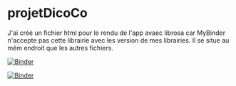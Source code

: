 # projetDicoCo

J'ai créé un fichier html pour le rendu de l'app avaec librosa car MyBinder n'accepte pas cette librairie avec les version de mes librairies.
Il se situe au mêm endroit que les autres fichiers.

[![Binder](https://mybinder.org/badge_logo.svg)](https://mybinder.org/v2/gh/MariusSavart/projetDicoCo/HEAD)

[![Binder](https://mybinder.org/badge_logo.svg)](https://mybinder.org/v2/gh/MariusSavart/projetDicoCo/HEAD?urlpath=voila)
